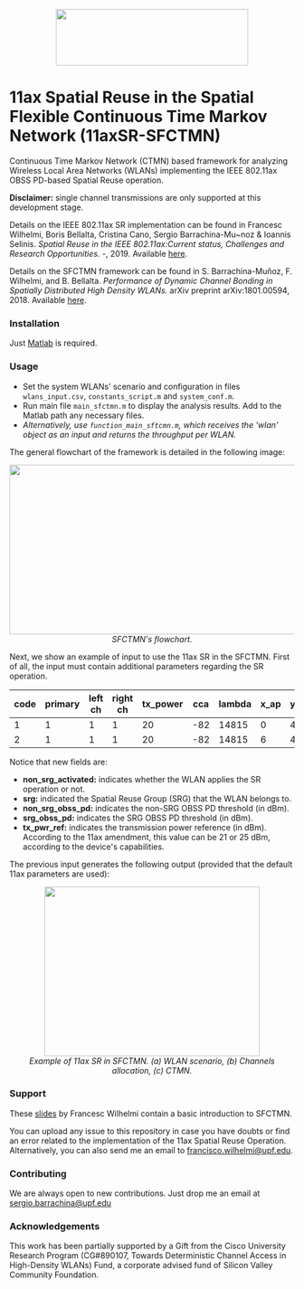 <p align="center">
  <img src="https://github.com/sergiobarra/SFCTMN/blob/single_channel_IEEE80211ax_spatial_reuse/sfctmn_logo_sr.png" width="340" height="100">
</p>

# 11ax Spatial Reuse in the Spatial Flexible Continuous Time Markov Network (11axSR-SFCTMN)

Continuous Time Markov Network (CTMN) based framework for analyzing Wireless Local Area Networks (WLANs) implementing the IEEE 802.11ax OBSS PD-based Spatial Reuse operation. 

**Disclaimer:** single channel transmissions are only supported at this development stage.

Details on the IEEE 802.11ax SR implementation can be found in Francesc Wilhelmi, Boris Bellalta, Cristina Cano, Sergio Barrachina-Mu\~noz \& Ioannis Selinis. *Spatial Reuse in the IEEE 802.11ax:Current status, Challenges and Research Opportunities.* -, 2019. Available [here](https://arxiv.org/).

Details on the SFCTMN framework can be found in S. Barrachina-Muñoz, F. Wilhelmi, and B. Bellalta. *Performance of Dynamic Channel Bonding in Spatially Distributed High Density WLANs.* arXiv preprint arXiv:1801.00594, 2018. Available [here](https://ieeexplore.ieee.org/stamp/stamp.jsp?arnumber=8642923).

### Installation

Just [Matlab](https://www.mathworks.com/) is required.

### Usage
 
 * Set the system WLANs' scenario and configuration in files ```wlans_input.csv```, ```constants_script.m``` and ```system_conf.m```. 
 * Run main file ```main_sfctmn.m``` to display the analysis results. Add to the Matlab path any necessary files.
 * *Alternatively, use ```function_main_sftcmn.m```, which receives the 'wlan' object as an input and returns the throughput per WLAN.*

The general flowchart of the framework is detailed in the following image:
 
<p align="center">
<img src="https://github.com/sergiobarra/SFCTMN/blob/master/documentation/General%20flowchart.png" width="700" height="300">
<br>
<em>SFCTMN's flowchart.</em>
</p>

Next, we show an example of input to use the 11ax SR in the SFCTMN. First of all, the input must contain additional parameters regarding the SR operation.

| code | primary | left ch | right ch | tx_power | cca | lambda | x_ap | y_ap | z_ap | x_sta | y_sta | z_sta | legacy_node | cw  | non_srg_activated | srg | non_srg_obss_pd | srg_obss_pd | tx_pwr_ref |
|------|---------|---------|----------|----------|-----|--------|------|------|------|-------|-------|-------|-------------|-----|-------------------|-----|-----------------|-------------|------------|
| 1    | 1       | 1       | 1        | 20       | -82 | 14815  | 0    | 4    | 0    | 0     | 0     | 0     | 0           | 512 | 1                 | 0   | -78             | -82         | 21         |
| 2    | 1       | 1       | 1        | 20       | -82 | 14815  | 6    | 4    | 0    | 6     | 8     | 0     | 0           | 512 | 0                 | 0   | -78             | -82         | 21         |

Notice that new fields are:
* **non_srg_activated:** indicates whether the WLAN applies the SR operation or not.
* **srg:** indicated the Spatial Reuse Group (SRG) that the WLAN belongs to.
* **non_srg_obss_pd:** indicates the non-SRG OBSS PD threshold (in dBm).
* **srg_obss_pd:** indicates the SRG OBSS PD threshold (in dBm).
* **tx_pwr_ref:** indicates the transmission power reference (in dBm). According to the 11ax amendment, this value can be 21 or 25 dBm, according to the device's capabilities.

The previous input generates the following output (provided that the default 11ax parameters are used):
<p align="center">
<img src="https://github.com/sergiobarra/SFCTMN/blob/single_channel_IEEE80211ax_spatial_reuse/documentation/example_output_sr.png" width="380" height="300">
  <br>
    <em>Example of 11ax SR in SFCTMN. (a) WLAN scenario, (b) Channels allocation, (c) CTMN.</em>
</p>

### Support

These [slides](https://github.com/sergiobarra/SFCTMN/blob/master/documentation/sfctmn_introductory_presentation.pdf) by Francesc Wilhelmi contain a basic introduction to SFCTMN.

You can upload any issue to this repository in case you have doubts or find an error related to the implementation of the 11ax Spatial Reuse Operation. Alternatively, you can also send me an email to [francisco.wilhelmi@upf.edu](francisco.wilhelmi@upf.edu).

### Contributing

We are always open to new contributions. Just drop me an email at sergio.barrachina@upf.edu

### Acknowledgements

This work has been partially supported by a Gift from the Cisco University Research Program (CG\#890107, Towards Deterministic Channel Access in High-Density WLANs) Fund, a corporate advised fund of Silicon Valley Community Foundation.

